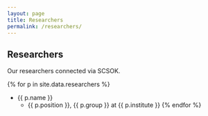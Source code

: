 ```yaml
---
layout: page
title: Researchers
permalink: /researchers/
---
```


## Researchers

Our researchers connected via SCSOK.

{% for p in site.data.researchers %}
- {{ p.name }}
    - {{ p.position }}, {{ p.group }} at {{ p.institute }}
{% endfor %}
